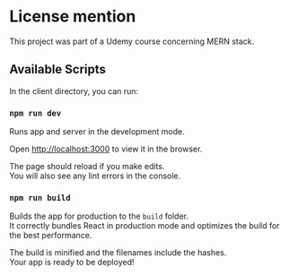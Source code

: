 # License mention

This project was part of a Udemy course concerning  MERN stack.

## Available Scripts

In the client directory, you can run:

### `npm run dev`

Runs app and server in the development mode.<br>

Open [http://localhost:3000](http://localhost:3000) to view it in the browser.

The page should reload if you make edits.<br>
You will also see any lint errors in the console.

### `npm run build`

Builds the app for production to the `build` folder.<br>
It correctly bundles React in production mode and optimizes the build for the best performance.

The build is minified and the filenames include the hashes.<br>
Your app is ready to be deployed!

